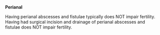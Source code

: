 **Perianal**

Having perianal abscesses and fistulae typically does NOT impair fertility. Having had surgical incision and drainage of perianal abscesses and fistulae does NOT impair fertility.
